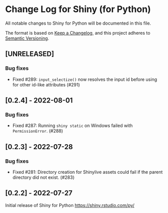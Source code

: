 # Change Log for Shiny (for Python)

All notable changes to Shiny for Python will be documented in this file.

The format is based on [Keep a Changelog](https://keepachangelog.com/en/1.0.0/),
and this project adheres to [Semantic Versioning](https://semver.org/spec/v2.0.0.html).

## [UNRELEASED]

### Bug fixes

* Fixed #289: `input_selectize()` now resolves the input id before using for other id-like attributes (#291)

## [0.2.4] - 2022-08-01

### Bug fixes

* Fixed #287: Running `shiny static` on Windows failed with `PermissionError`. (#288)

## [0.2.3] - 2022-07-28

### Bug fixes

* Fixed #281: Directory creation for Shinylive assets could fail if the parent directory did not exist. (#283)

## [0.2.2] - 2022-07-27

Initial release of Shiny for Python https://shiny.rstudio.com/py/
